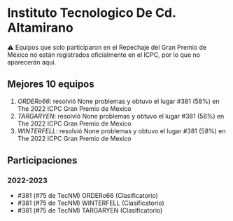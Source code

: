 # Instituto Tecnologico De Cd. Altamirano

:warning: Equipos que solo participaron en el Repechaje del Gran Premio de México no están registrados oficialmente en el ICPC, por lo que no aparecerán aquí.

## Mejores 10 equipos

1. _ORDERo66_: resolvió None problemas y obtuvo el lugar #381 (58%) en The 2022 ICPC Gran Premio de Mexico
1. _TARGARYEN_: resolvió None problemas y obtuvo el lugar #381 (58%) en The 2022 ICPC Gran Premio de Mexico
1. _WINTERFELL_: resolvió None problemas y obtuvo el lugar #381 (58%) en The 2022 ICPC Gran Premio de Mexico

## Participaciones

### 2022-2023

- #381 (#75 de TecNM) ORDERo66 (Clasificatorio)
- #381 (#75 de TecNM) WINTERFELL (Clasificatorio)
- #381 (#75 de TecNM) TARGARYEN (Clasificatorio)



